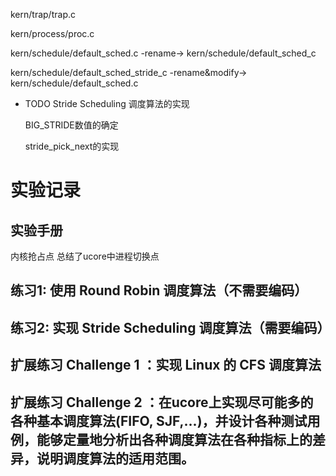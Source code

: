 kern/trap/trap.c

kern/process/proc.c

kern/schedule/default_sched.c -rename-> kern/schedule/default_sched_c

kern/schedule/default_sched_stride_c -rename&modify-> kern/schedule/default_sched.c

* TODO Stride Scheduling 调度算法的实现

    BIG_STRIDE数值的确定

    stride_pick_next的实现

# 实验记录

## 实验手册

内核抢占点 总结了ucore中进程切换点

## 练习1: 使用 Round Robin 调度算法（不需要编码）

## 练习2: 实现 Stride Scheduling 调度算法（需要编码）

## 扩展练习 Challenge 1 ：实现 Linux 的 CFS 调度算法

## 扩展练习 Challenge 2 ：在ucore上实现尽可能多的各种基本调度算法(FIFO, SJF,...)，并设计各种测试用例，能够定量地分析出各种调度算法在各种指标上的差异，说明调度算法的适用范围。